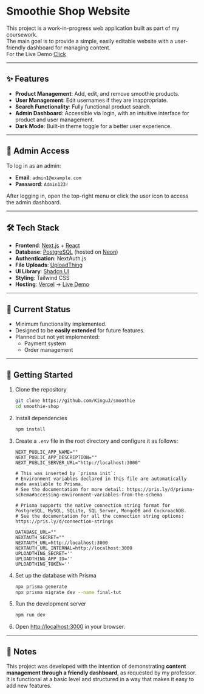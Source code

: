 # Smoothie Shop Website

This project is a work-in-progress web application built as part of my coursework.  
The main goal is to provide a simple, easily editable website with a user-friendly dashboard for managing content.  
For the Live Demo [Click](https://smoothie-five.vercel.app/) 

---

## ✨ Features

- **Product Management**: Add, edit, and remove smoothie products.  
- **User Management**: Edit usernames if they are inappropriate.  
- **Search Functionality**: Fully functional product search.  
- **Admin Dashboard**: Accessible via login, with an intuitive interface for product and user management.  
- **Dark Mode**: Built-in theme toggle for a better user experience.  

---

## 🔑 Admin Access

To log in as an admin:  

- **Email**: `admin1@example.com`  
- **Password**: `Admin123!`  

After logging in, open the top-right menu or click the user icon to access the admin dashboard.  

---

## 🛠️ Tech Stack

- **Frontend**: [Next.js](https://nextjs.org/) + [React](https://react.dev/)  
- **Database**: [PostgreSQL](https://www.postgresql.org/) (hosted on [Neon](https://neon.tech/))  
- **Authentication**: NextAuth.js  
- **File Uploads**: [UploadThing](https://uploadthing.com/)  
- **UI Library**: [Shadcn UI](https://ui.shadcn.com/)  
- **Styling**: Tailwind CSS  
- **Hosting**: [Vercel](https://vercel.com/) → [Live Demo](https://smoothie-five.vercel.app/) 
---

## 📌 Current Status

- Minimum functionality implemented.  
- Designed to be **easily extended** for future features.  
- Planned but not yet implemented:  
  - Payment system  
  - Order management  

---

## 🚀 Getting Started

1. Clone the repository  
   ```bash
   git clone https://github.com/KinguJ/smoothie
   cd smoothie-shop
   ```

2. Install dependencies  
   ```bash
   npm install
   ```

3. Create a `.env` file in the root directory and configure it as follows:  

   ```env
   NEXT_PUBLIC_APP_NAME="" 
   NEXT_PUBLIC_APP_DESCRIPTION="" 
   NEXT_PUBLIC_SERVER_URL="http://localhost:3000"

   # This was inserted by `prisma init`:
   # Environment variables declared in this file are automatically made available to Prisma.
   # See the documentation for more detail: https://pris.ly/d/prisma-schema#accessing-environment-variables-from-the-schema

   # Prisma supports the native connection string format for PostgreSQL, MySQL, SQLite, SQL Server, MongoDB and CockroachDB.
   # See the documentation for all the connection string options: https://pris.ly/d/connection-strings

   DATABASE_URL="" 
   NEXTAUTH_SECRET="" 
   NEXTAUTH_URL=http://localhost:3000
   NEXTAUTH_URL_INTERNAL=http://localhost:3000
   UPLOADTHING_SECRET='' 
   UPLOADTHING_APP_ID='' 
   UPLOADTHING_TOKEN=''
   ```

4. Set up the database with Prisma  
   ```bash
   npx prisma generate
   npx prisma migrate dev --name final-tut
   ```

5. Run the development server  
   ```bash
   npm run dev
   ```

6. Open [http://localhost:3000](http://localhost:3000) in your browser.  

---

## 📖 Notes

This project was developed with the intention of demonstrating **content management through a friendly dashboard**, as requested by my professor.  
It is functional at a basic level and structured in a way that makes it easy to add new features.  
